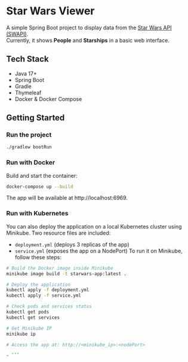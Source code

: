 # Star Wars Viewer

A simple Spring Boot project to display data from the [Star Wars API (SWAPI)](https://swapi.py4e.com/).  
Currently, it shows **People** and **Starships** in a basic web interface.

## Tech Stack
- Java 17+
- Spring Boot
- Gradle
- Thymeleaf
- Docker & Docker Compose

## Getting Started

### Run the project
```bash
./gradlew bootRun
```

### Run with Docker

Build and start the container:

```bash
docker-compose up --build
```
The app will be available at http://localhost:6969.

### Run with Kubernetes
You can also deploy the application on a local Kubernetes cluster using Minikube.
Two resource files are included:
- ```deployment.yml``` (deploys 3 replicas of the app)
- ```service.yml``` (exposes the app on a NodePort)
To run it on Minikube, follow these steps:
```bash
# Build the Docker image inside Minikube
minikube image build -t starwars-app:latest .

# Deploy the application
kubectl apply -f deployment.yml
kubectl apply -f service.yml

# Check pods and services status
kubectl get pods
kubectl get services

# Get Minikube IP
minikube ip

# Access the app at: http://<minikube_ip>:<nodePort>

- ```